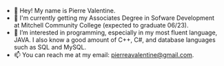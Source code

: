- 👋 Hey! My name is Pierre Valentine.
- 📖 I'm currently getting my Associates Degree in Sofware Development at Mitchell Community College (expected to graduate 06/23).
- 👀 I’m interested in programming, especially in my most fluent language, JAVA. I also know a good amount of C++, C#, and database languages such as SQL and MySQL.
- 📫 You can reach me at my email: pierreavalentine@gmail.com.
<!---
Pieman3442/Pieman3442 is a ✨ special ✨ repository because its `README.md` (this file) appears on your GitHub profile.
You can click the Preview link to take a look at your changes.
--->
